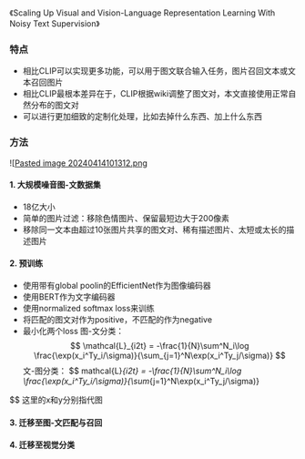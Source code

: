 《Scaling Up Visual and Vision-Language Representation Learning With Noisy Text Supervision》
### 特点
+ 相比CLIP可以实现更多功能，可以用于图文联合输入任务，图片召回文本或文本召回图片
+ 相比CLIP最根本差异在于，CLIP根据wiki调整了图文对，本文直接使用正常自然分布的图文对
+ 可以进行更加细致的定制化处理，比如去掉什么东西、加上什么东西

### 方法
![[Pasted image 20240414101312.png](../img/Pasted%20image%2020240414101312.png)
#### 1. 大规模噪音图-文数据集
+ 18亿大小
+ 简单的图片过滤：移除色情图片、保留最短边大于200像素
+ 移除同一文本由超过10张图片共享的图文对、稀有描述图片、太短或太长的描述图片

#### 2. 预训练
+ 使用带有global poolin的EfficientNet作为图像编码器
+ 使用BERT作为文字编码器
+ 使用normalized softmax loss来训练
+ 将匹配的图文对作为positive，不匹配的作为negative
+ 最小化两个loss
图-文分类：
$$
\mathcal{L}_{i2t} = -\frac{1}{N}\sum^N_i\log \frac{\exp(x_i^Ty_i/\sigma)}{\sum_{j=1}^N\exp(x_i^Ty_j/\sigma)}
$$
文-图分类：
$$
mathcal{L}_{i2t} = -\frac{1}{N}\sum^N_i\log \frac{\exp(x_i^Ty_i/\sigma)}{\sum_{j=1}^N\exp(x_i^Ty_j/\sigma)}

$$
这里的x和y分别指代图

#### 3. 迁移至图-文匹配与召回
#### 4. 迁移至视觉分类

